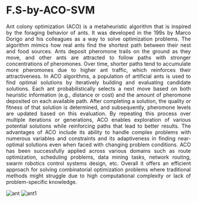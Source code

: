 # F.S-by-ACO-SVM

 <div align="justify">     
Ant colony optimization (ACO) is a metaheuristic algorithm that is inspired by the foraging behavior of ants. It was developed in the 199s by Marco Dorigo and his colleagues as a way to solve optimization problems. The algorithm mimics how real ants find the shortest path between their nest and food sources. Ants deposit pheromone trails on the ground as they move, and other ants are attracted to follow paths with stronger concentrations of pheromones. Over time, shorter paths tend to accumulate more pheromones due to higher ant traffic, which reinforces their attractiveness. In ACO algorithms, a population of artificial ants is used to find optimal solutions by iteratively building and evaluating candidate solutions. Each ant probabilistically selects a next move based on both heuristic information (e.g., distance or cost) and the amount of pheromone deposited on each available path. After completing a solution, the quality or fitness of that solution is determined, and subsequently, pheromone levels are updated based on this evaluation. By repeating this process over multiple iterations or generations, ACO enables exploration of various potential solutions while reinforcing paths that lead to better results. The advantages of ACO include its ability to handle complex problems with numerous variables and constraints and its adaptiveness in finding near-optimal solutions even when faced with changing problem conditions. ACO has been successfully applied across various domains such as route optimization, scheduling problems, data mining tasks, network routing, swarm robotics control systems design, etc. Overall it offers an efficient approach for solving combinatorial optimization problems where traditional methods might struggle due to high computational complexity or lack of problem-specific knowledge.</br></div>

![ant](https://github.com/Siamak-salimy/F.S-by-ACO-SVM/assets/34867846/9eea80d8-ac08-490f-b411-53302665e6b4) 
![ant1](https://github.com/Siamak-salimy/F.S-by-ACO-SVM/assets/34867846/03fdc0b9-3349-40b1-97af-cda945cc3389)

